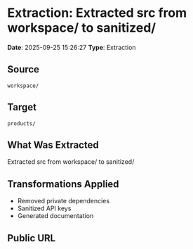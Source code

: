 # Extraction: Extracted src from workspace/ to sanitized/

**Date**: 2025-09-25 15:26:27
**Type**: Extraction

## Source
`workspace/`

## Target
`products/`

## What Was Extracted
Extracted src from workspace/ to sanitized/

## Transformations Applied
- Removed private dependencies
- Sanitized API keys
- Generated documentation

## Public URL

